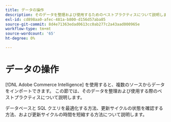 ```yaml
---
title: データの操作
description: そのデータを整理および使用するためのベストプラクティスについて説明します。
exl-id: cd898aa0-afec-481a-b800-d156d57aba85
source-git-commit: 8d4e71363edad0613cc0ab277c2a43aad000965e
workflow-type: tm+mt
source-wordcount: '65'
ht-degree: 0%

---
```


# データの操作

[!DNL Adobe Commerce Intelligence] を使用すると、複数のソースからデータをインポートできます。 この節では、そのデータを整理および使用する際のベストプラクティスについて説明します。

データベースと SQL クエリを最適化する方法、更新サイクルの状態を確認する方法、および更新サイクルの時間を短縮する方法について説明します。
